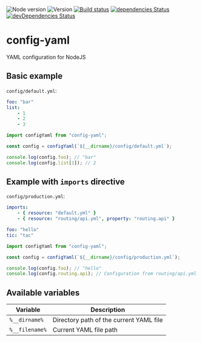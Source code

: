 ![Node version](https://img.shields.io/node/v/config-yaml.svg)
![Version](https://img.shields.io/npm/v/config-yaml.svg)
[![Build status](https://travis-ci.org/neolao/config-yaml.svg)](https://travis-ci.org/neolao/config-yaml)
[![dependencies Status](https://david-dm.org/neolao/config-yaml/status.svg)](https://david-dm.org/neolao/config-yaml)
[![devDependencies Status](https://david-dm.org/neolao/config-yaml/dev-status.svg)](https://david-dm.org/neolao/config-yaml?type=dev)

config-yaml
===========

YAML configuration for NodeJS


Basic example
-------------

`config/default.yml`:

```yaml
foo: "bar"
list:
    - 1
    - 2
    - 3
```

```javascript
import configYaml from "config-yaml";

const config = configYaml(`${__dirname}/config/default.yml`);

console.log(config.foo); // "bar"
console.log(config.list[1]); // 2
```

Example with `imports` directive
--------------------------------

`config/production.yml`:

```yaml
imports:
    - { resource: "default.yml" }
    - { resource: "routing/api.yml", property: "routing.api" }

foo: "hello"
tic: "tac"
```

```javascript
import configYaml from "config-yaml";

const config = configYaml(`${__dirname}/config/production.yml`);

console.log(config.foo); // "hello"
console.log(config.routing.api); // Configuration from routing/api.yml
```

Available variables
-------------------

| Variable       | Description                             |
| -------------- | --------------------------------------- |
| `%__dirname%`  | Directory path of the current YAML file |
| `%__filename%` | Current YAML file path                  |

